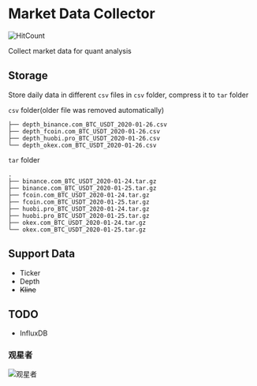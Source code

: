 # Market Data Collector
![HitCount](http://hits.dwyl.io/goex-top/market_data_collector.svg)

Collect market data for quant analysis

## Storage
Store daily data in different `csv` files in `csv` folder, compress it to `tar` folder

`csv` folder(older file was removed automatically)
```
├── depth_binance.com_BTC_USDT_2020-01-26.csv
├── depth_fcoin.com_BTC_USDT_2020-01-26.csv
├── depth_huobi.pro_BTC_USDT_2020-01-26.csv
└── depth_okex.com_BTC_USDT_2020-01-26.csv
```

`tar` folder
```
.
├── binance.com_BTC_USDT_2020-01-24.tar.gz
├── binance.com_BTC_USDT_2020-01-25.tar.gz
├── fcoin.com_BTC_USDT_2020-01-24.tar.gz
├── fcoin.com_BTC_USDT_2020-01-25.tar.gz
├── huobi.pro_BTC_USDT_2020-01-24.tar.gz
├── huobi.pro_BTC_USDT_2020-01-25.tar.gz
├── okex.com_BTC_USDT_2020-01-24.tar.gz
└── okex.com_BTC_USDT_2020-01-25.tar.gz
```
## Support Data
* Ticker 
* Depth
* ~~Kline~~

## TODO
* InfluxDB

### 观星者

![观星者](https://starchart.cc/goex-top/market_data_collector.svg)